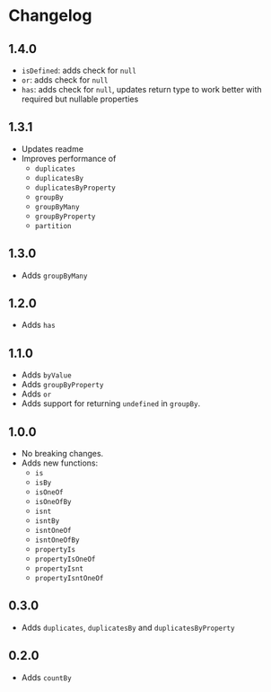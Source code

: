 # Changelog

## 1.4.0

- `isDefined`: adds check for `null`
- `or`: adds check for `null`
- `has`: adds check for `null`, updates return type to work better with required but nullable properties

## 1.3.1

- Updates readme
- Improves performance of
  - `duplicates`
  - `duplicatesBy`
  - `duplicatesByProperty`
  - `groupBy`
  - `groupByMany`
  - `groupByProperty`
  - `partition`

## 1.3.0

- Adds `groupByMany`

## 1.2.0

- Adds `has`

## 1.1.0

- Adds `byValue`
- Adds `groupByProperty`
- Adds `or`
- Adds support for returning `undefined` in `groupBy`.

## 1.0.0

- No breaking changes.
- Adds new functions:
  - `is`
  - `isBy`
  - `isOneOf`
  - `isOneOfBy`
  - `isnt`
  - `isntBy`
  - `isntOneOf`
  - `isntOneOfBy`
  - `propertyIs`
  - `propertyIsOneOf`
  - `propertyIsnt`
  - `propertyIsntOneOf`

## 0.3.0

- Adds `duplicates`, `duplicatesBy` and `duplicatesByProperty`

## 0.2.0

- Adds `countBy`
